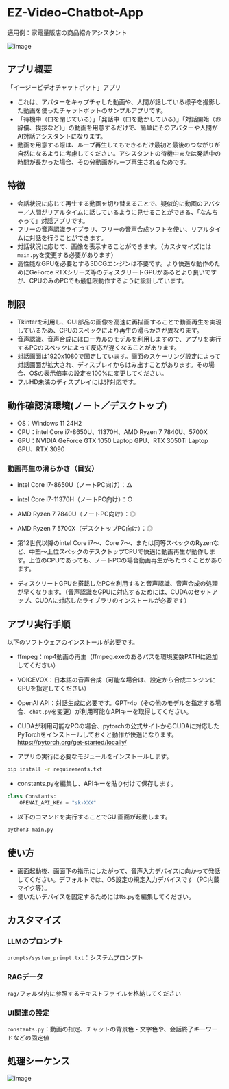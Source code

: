 # EZ-Video-Chatbot-App

適用例：家電量販店の商品紹介アシスタント

![image](https://github.com/user-attachments/assets/4b137d30-c26a-4d00-a849-184e4f723893)

## アプリ概要

「イージービデオチャットボット」アプリ
- これは、アバターをキャプチャした動画や、人間が話している様子を撮影した動画を使ったチャットボットのサンプルアプリです。
- 「待機中（口を閉じている）」「発話中（口を動かしている）」「対話開始（お辞儀、挨拶など）」の動画を用意するだけで、簡単にそのアバターや人間がAI対話アシスタントになります。
- 動画を用意する際は、ループ再生してもできるだけ最初と最後のつながりが自然になるように考慮してください。アシスタントの待機中または発話中の時間が長かった場合、その分動画がループ再生されるためです。

## 特徴
- 会話状況に応じて再生する動画を切り替えることで、疑似的に動画のアバター／人間がリアルタイムに話しているように見せることができる、「なんちゃって」対話アプリです。
- フリーの音声認識ライブラリ、フリーの音声合成ソフトを使い、リアルタイムに対話を行うことができます。
- 対話状況に応じて、画像を表示することができます。（カスタマイズには`main.py`を変更する必要があります）
- 高性能なGPUを必要とする3DCGエンジンは不要です。より快適な動作のためにGeForce RTXシリーズ等のディスクリートGPUがあるとより良いですが、CPUのみのPCでも最低限動作するように設計しています。

## 制限
- Tkinterを利用し、GUI部品の画像を高速に再描画することで動画再生を実現しているため、CPUのスペックにより再生の滑らかさが異なります。
- 音声認識、音声合成にはローカルのモデルを利用しますので、アプリを実行するPCのスペックによって反応が遅くなることがあります。
- 対話画面は1920x1080で固定しています。画面のスケーリング設定によって対話画面が拡大され、ディスプレイからはみ出すことがあります。その場合、OSの表示倍率の設定を100%に変更してください。
- フルHD未満のディスプレイには非対応です。

##  動作確認済環境(ノート／デスクトップ)
- OS：Windows 11 24H2
- CPU：intel Core i7-8650U、11370H、AMD Ryzen 7 7840U、5700X
- GPU：NVIDIA GeForce GTX 1050 Laptop GPU、RTX 3050Ti Laptop GPU、RTX 3090

### 動画再生の滑らかさ（目安）
- intel Core i7-8650U（ノートPC向け）：△
- intel Core i7-11370H（ノートPC向け）：○
- AMD Ryzen 7 7840U（ノートPC向け）：◎
- AMD Ryzen 7 5700X（デスクトップPC向け）：◎

- 第12世代以降のintel Core i7～、Core 7～、または同等スペックのRyzenなど、中堅～上位スペックのデスクトップCPUで快適に動画再生が動作します。上位のCPUであっても、ノートPCの場合動画再生がもたつくことがあります。
- ディスクリートGPUを搭載したPCを利用すると音声認識、音声合成の処理が早くなります。（音声認識をGPUに対応するためには、CUDAのセットアップ、CUDAに対応したライブラリのインストールが必要です）


## アプリ実行手順

以下のソフトウェアのインストールが必要です。
- ffmpeg：mp4動画の再生（ffmpeg.exeのあるパスを環境変数PATHに追加してください）
- VOICEVOX：日本語の音声合成（可能な場合は、設定から合成エンジンにGPUを指定してください）
- OpenAI API：対話生成に必要です。GPT-4o（その他のモデルを指定する場合、`chat.py`を変更）が利用可能なAPIキーを取得してください。

- CUDAが利用可能なPCの場合、pytorchの公式サイトからCUDAに対応したPyTorchをインストールしておくと動作が快適になります。
https://pytorch.org/get-started/locally/

- アプリの実行に必要なモジュールをインストールします。
```sh
pip install -r requirements.txt
```
- constants.pyを編集し、APIキーを貼り付けて保存します。
```python
class Constants:
    OPENAI_API_KEY = "sk-XXX"
```

- 以下のコマンドを実行することでGUI画面が起動します。
```sh
python3 main.py
```

## 使い方

- 画面起動後、画面下の指示にしたがって、音声入力デバイスに向かって発話してください。デフォルトでは、OS設定の規定入力デバイスです（PC内蔵マイク等）。
- 使いたいデバイスを固定するためにはtts.pyを編集してください。


## カスタマイズ

### LLMのプロンプト
`prompts/system_primpt.txt`：システムプロンプト

### RAGデータ
`rag/`フォルダ内に参照するテキストファイルを格納してください

### UI関連の設定
`constants.py`：動画の指定、チャットの背景色・文字色や、会話終了キーワードなどの固定値

## 処理シーケンス

![image](https://github.com/user-attachments/assets/1dcb321d-f4c0-4ec8-a0e1-fa3b30664dae)


